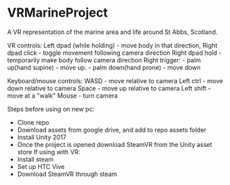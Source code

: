 # VRMarineProject
A VR representation of the marine area and life around St Abbs, Scotland.

VR controls:
  Left dpad (while holding) - move body in that direction,
  Right dpad click - toggle movement following camera direction
  Right dpad hold - temporarily make body follow camera direction
  Right trigger: - palm up(hand supine) - move up.
                 - palm down(hand prone) - move down
                
Keyboard/mouse controls:
  WASD - move relative to camera
  Left ctrl - move down relative to camera
  Space - move up relative to camera
  Left shift - move at a "walk"
  Mouse - turn camera
  
Steps before using on new pc:
  - Clone repo
  - Download assets from google drive, and add to repo assets folder
  - Install Unity 2017
  - Once the project is opened download SteamVR from the Unity asset store
  If using with VR:
  - Install steam
  - Set up HTC Vive
  - Download SteamVR through steam
